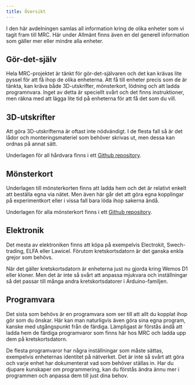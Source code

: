```yaml
---
title: Översikt
---
```


I den här avdelningen samlas all information kring de olika enheter som vi tagit fram till MRC. Här under Allmänt finns även en del generell information som gäller mer eller mindre alla enheter.


## Gör-det-själv
Hela MRC-projektet är tänkt för gör-det-självaren och det kan krävas lite pyssel för att få ihop de olika enheterna. Att få till enheter precis som de är tänkta, kan kräva både 3D-utskrifter, mönsterkort, lödning och att ladda programnvara. Inget av detta är speciellt svårt och det finns instruktioner, men räkna med att lägga lite tid på enheterna för att få det som du vill.


## 3D-utskrifter
Att göra 3D-utskrifterna är oftast inte nödvändigt. I de flesta fall så är det lådor och monteringsmateriel som behöver skrivas ut, men dessa kan ordnas på annat sätt. 

Underlagen för all hårdvara finns i ett [Github repository](https://github.com/modelrailcontrol/MRC-3dprint).


## Mönsterkort
Underlagen till mönsterkorten finns att ladda hem och det är relativt enkelt att beställa egna via nätet. Men även här går det att göra egna kopplingar på experimentkort eller i vissa fall bara löda ihop sakerna ändå.

Underlagen för alla mönsterkort finns i ett [Github repository](https://github.com/modelrailcontrol/MRC-pcb).


## Elektronik
Det mesta av elektroniken finns att köpa på exempelvis Electrokit, Swech-trading, ELFA eller Lawicel. Förutom kretskortsdatorn är det ganska enkla grejor som behövs.

När det gäller kretskortsdatorn är enheterna just nu gjorda kring Wemos D1 eller kloner. Men det är inte så svårt att anpassa mjukvara och inställningar så det passar till många andra kretskortsdatorer i Arduino-familjen.


## Programvara
Det sista som behövs är en programvara som ser till att allt du kopplat ihop gör som du önskar. Här kan man naturligvis även göra sina egna program, kanske med utgångspunkt från de färdiga. Lämpligast är förstås ändå att ladda hem de färdiga programvaror som finns här hos MRC och ladda upp dem på kretskortsdatorn.

De flesta programvaror har några inställningar som måste sättas, exempelvis enheternas identitet på nätverket. Det är inte så svårt att göra och varje enhet har dokumenterat vad som behöver ställas in. Har du djupare kunskaper om programmering, kan du förstås ändra ännu mer i programmen och anpassa dem till just dina behov.
